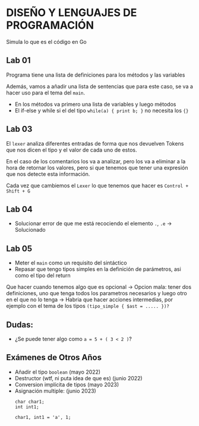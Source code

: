 # DISEÑO Y LENGUAJES DE PROGRAMACIÓN

Simula lo que es el código en Go

## Lab 01
Programa tiene una lista de definiciones para los métodos y las variables

Además, vamos a añadir una lista de sentencias que para este caso, se va a hacer uso para el tema del `main`. 

- En los métodos va primero una lista de variables y luego métodos
- El if-else y while si el del tipo `while(a) { print b; }` no necesita los `{}`

## Lab 03
El `lexer` analiza diferentes entradas de forma que nos devuelven Tokens que nos dicen el tipo y el valor de cada uno 
de estos.

En el caso de los comentarios los va a analizar, pero los va a eliminar a la hora de retornar los valores, pero si 
que tenemos que tener una expresión que nos detecte esta información.

Cada vez que cambiemos el `Lexer` lo que tenemos que hacer es `Control + Shift + G`

## Lab 04
- Solucionar error de que me está recociendo el elemento `.`, `.e`   -> Solucionado

## Lab 05
- Meter el `main` como un requisito del sintáctico
- Repasar que tengo tipos simples en la definición de parámetros, asi como el tipo del return 

Que hacer cuando tenemos algo que es opcional
  -> Opcion mala: tener dos definiciones, uno que tenga todos los parametros necesarios y luego otro en el que no lo tenga
  -> Habria que hacer acciones intermedias, por ejemplo con el tema de los tipos `(tipo_simple { $ast = ..... })?`

## Dudas: 
- ¿Se puede tener algo como `a = 5 + ( 3 < 2 )`?

## Exámenes de Otros Años
- Añadir el tipo `boolean` (mayo 2022) 
- Destructor (wtf, ni puta idea de que es) (junio 2022)
- Conversion implícita de tipos (mayo 2023)
- Asignación multiple: (junio 2023)
  ```
  char char1;
  int int1;
   
  char1, int1 = 'a', 1;
  ```